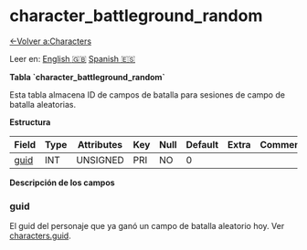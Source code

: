 ﻿# character\_battleground\_random

[<-Volver a:Characters](database-characters.md)

Leer en: [English :gb:](../character_battleground_random) [Spanish :es:](character_battleground_random)

**Tabla \`character\_battleground\_random\`**

Esta tabla almacena ID de campos de batalla para sesiones de campo de batalla aleatorias. 

**Estructura**

| Field     | Type     | Attributes | Key | Null | Default | Extra | Comment |
| --------- | -------- | ---------- | --- | ---- | ------- | ----- | ------- |
| [guid][1] | INT      | UNSIGNED   | PRI | NO   | 0       |       |         |

[1]: #guid

**Descripción de los campos**

### guid

El guid del personaje que ya ganó un campo de batalla aleatorio hoy. Ver [characters.guid](characters#guid).
